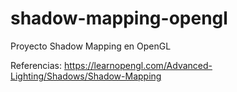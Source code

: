 # shadow-mapping-opengl
Proyecto Shadow Mapping en OpenGL

Referencias: https://learnopengl.com/Advanced-Lighting/Shadows/Shadow-Mapping
